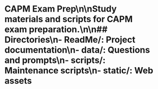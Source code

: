 # CAPM Exam Prep\n\nStudy materials and scripts for CAPM exam preparation.\n\n## Directories\n- **ReadMe/**: Project documentation\n- **data/**: Questions and prompts\n- **scripts/**: Maintenance scripts\n- **static/**: Web assets
